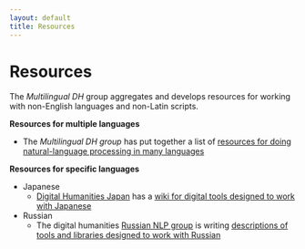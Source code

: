 ```yaml
---
layout: default
title: Resources
---
```


<div class="post">
	<h1 class="pageTitle">Resources</h1>
	<p>The <em>Multilingual DH</em> group aggregates and develops resources for working with non-English languages and non-Latin scripts. </p>
	<p><strong>Resources for multiple languages</strong></p>
	<ul>
		<li>The <em>Multilingual DH group</em> has put together a list of <a href="https://github.com/multilingual-dh/nlp-resources">resources for doing natural-language processing in many languages</a></li>
	</ul>
<p><strong>Resources for specific languages</strong></p>
<ul>
	<li>Japanese
		<ul>
		<li><a href="http://dhjapan.org/">Digital Humanities Japan</a> has a <a href="http://dhjapan.org/wiki/doku.php?id=tools">wiki for digital tools designed to work with Japanese</a></li></ul>
	</li>
	<li>Russian
		<ul>
			<li>The digital humanities <a href="https://russiannlp.sites.stanford.edu">Russian NLP group</a> is writing <a href="https://russiannlp.sites.stanford.edu/resources">descriptions of tools and libraries designed to work with Russian</a></li>
		</ul>
	</li>
</ul>
</div>
